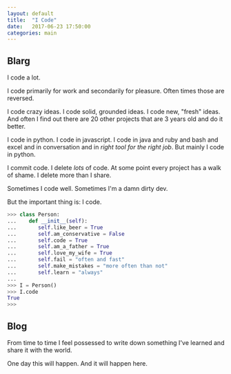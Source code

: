 ```yaml
---
layout: default
title:  "I Code"
date:   2017-06-23 17:50:00
categories: main
---
```


## Blarg

I code a lot. 

I code primarily for work and secondarily for pleasure. Often times those are reversed.

I code crazy ideas. I code solid, grounded ideas. I code new, "fresh" ideas. And often I find out there are 20 other projects that are 3 years old and do it better.

I code in python. I code in javascript. I code in java and ruby and bash and excel and in conversation and in _right tool for the right job_. But mainly I code in python.

I commit code. I delete _lots_ of code. At some point every project has a walk of shame. I delete more than I share.

Sometimes I code well. Sometimes I'm a damn dirty dev.

But the important thing is: I code.

```python
>>> class Person:
...    def __init__(self):
...       self.like_beer = True
...       self.am_conservative = False
...       self.code = True
...       self.am_a_father = True
...       self.love_my_wife = True
...       self.fail = "often and fast"
...       self.make_mistakes = "more often than not"
...       self.learn = "always"
...
>>> I = Person()
>>> I.code
True
>>>
```

## Blog

From time to time I feel possessed to write down something I've learned and share it with the world. 

One day this will happen. And it will happen here.
